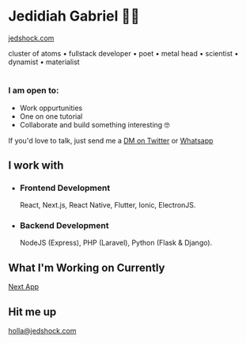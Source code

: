 # Jedidiah Gabriel 🧔🏽 

[jedshock.com](https://jedshock.com)

cluster of atoms • fullstack developer • poet • metal head • scientist • dynamist • materialist 
#

### I am open to:
- Work oppurtunities 
- One on one tutorial
- Collaborate and build something interesting 🤓

If you'd love to talk, just send me a [DM on Twitter](https://twitter.com/jedshock) or [Whatsapp](https://wa.me/+2348140066686)


## I work with

- ### Frontend Development
   React, Next.js, React Native, Flutter, Ionic, ElectronJS.
- ### Backend Development
   NodeJS (Express), PHP (Laravel), Python (Flask & Django). 

## What I'm Working on Currently

[Next App](https://dluxepremium.com)

## Hit me up

[holla@jedshock.com](mailto:holla@jedshock.com)
